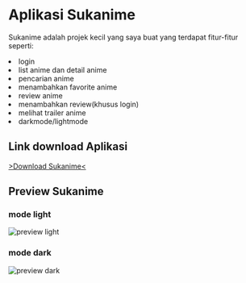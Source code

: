 # Aplikasi Sukanime
Sukanime adalah projek kecil yang saya buat yang terdapat fitur-fitur seperti:
<li>login</li>
<li>list anime dan detail anime</li>
<li>pencarian anime</li>
<li>menambahkan favorite anime</li>
<li>review anime</li>
<li>menambahkan review(khusus login)</li>
<li>melihat trailer anime</li>
<li>darkmode/lightmode</li>

## Link download Aplikasi
[>Download Sukanime<](https://drive.google.com/file/d/1KIY3Gl6sRfglMDRK4e53YNeheaEggSWu/view?usp=drive_link)

## Preview Sukanime
### mode light
![preview light](preview/light.png)
### mode dark
![preview dark](preview/dark.png)